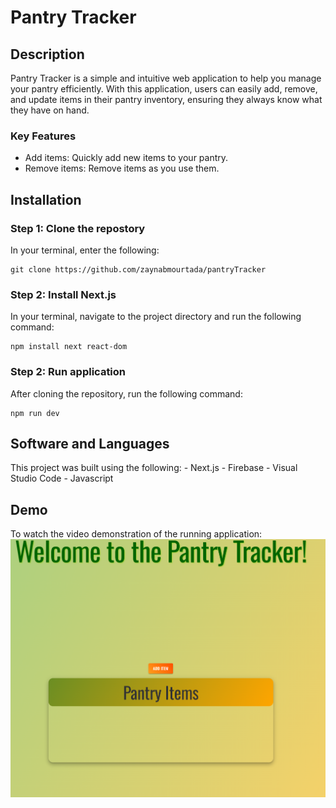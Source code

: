# Pantry Tracker

## Description
Pantry Tracker is a simple and intuitive web application to help you manage your pantry efficiently. With this application, users can easily add, remove, and update items in their pantry inventory, ensuring they always know what they have on hand. 
### Key Features
- Add items: Quickly add new items to your pantry.
- Remove items: Remove items as you use them.

## Installation 
### Step 1: Clone the repostory
In your terminal, enter the following: 

    git clone https://github.com/zaynabmourtada/pantryTracker

### Step 2: Install Next.js
In your terminal, navigate to the project directory and run the following command:

    npm install next react-dom

### Step 2: Run application
After cloning the repository, run the following command:

    npm run dev

## Software and Languages
This project was built using the following:
    - Next.js
    - Firebase
    - Visual Studio Code
    - Javascript 

## Demo

To watch the video demonstration of the running application: 
[![Watch the video](thumbnail.png)]()
